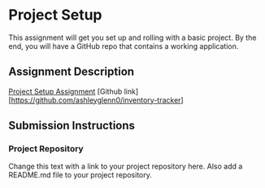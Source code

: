 # Project Setup
This assignment will get you set up and rolling with a basic project. By the end, you will have a GitHub repo that contains a working application.

## Assignment Description
[Project Setup Assignment](https://education.launchcode.org/liftoff/modules/assignments/project-setup)
[Github link][https://github.com/ashleyglenn0/inventory-tracker]
## Submission Instructions

### Project Repository
Change this text with a link to your project repository here. Also add a README.md file to your project repository.

[Github link]: https://github.com/ashleyglenn0/inventory-tracker